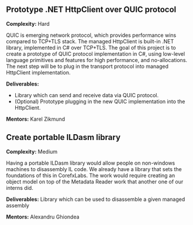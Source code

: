 ## Prototype .NET HttpClient over QUIC protocol

**Complexity:** Hard

QUIC is emerging network protocol, which provides performance wins compared to TCP+TLS stack. The managed HttpClient is built-in .NET library, implemented in C# over TCP+TLS.
The goal of this project is to create a prototype of QUIC protocol implementation in C#, using low-level language primitives and features for high performance, and no-allocations.
The next step will be to plug in the transport protocol into managed HttpClient implementation.

**Deliverables:**
* Library which can send and receive data via QUIC protocol.
* (Optional) Prototype plugging in the new QUIC implementation into the HttpClient.

**Mentors:** Karel Zikmund

## Create portable ILDasm library

**Complexity:** Medium

Having a portable ILDasm library would allow people on non-windows machines to disassembly IL code. We already have a library that sets the foundations of this in CorefxLabs.
The work would require creating an object model on top of the Metadata Reader work that another one of our interns did.

**Deliverables:** Library which can be used to disassemble a given managed assembly 

**Mentors:** Alexandru Ghiondea
